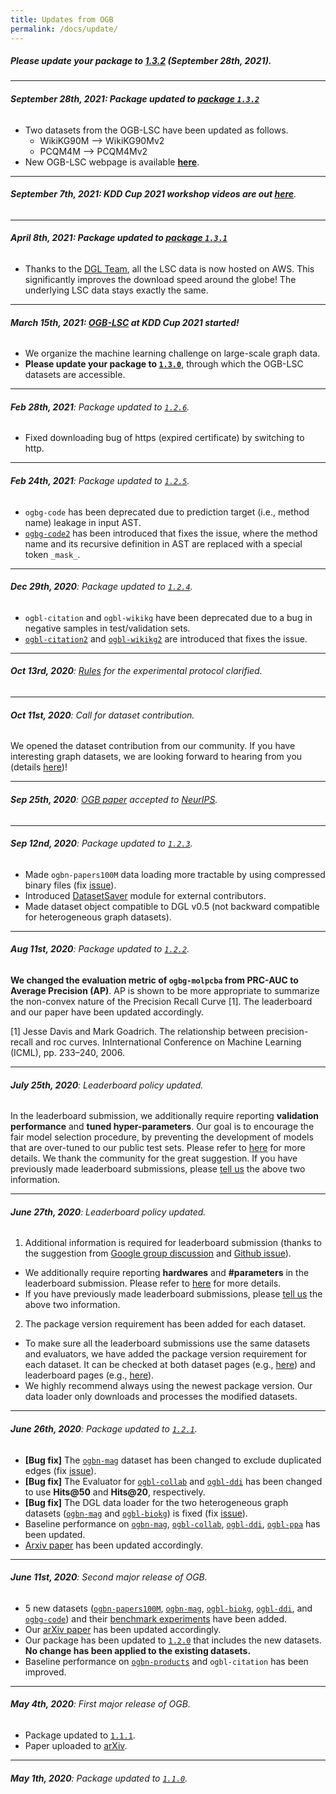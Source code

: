 ```yaml
---
title: Updates from OGB
permalink: /docs/update/
---
```


##### **Please update your package to [1.3.2](https://github.com/snap-stanford/ogb/releases/tag/1.3.2)** (September 28th, 2021).

--------

###### **September 28th, 2021: Package updated to [package `1.3.2`](https://github.com/snap-stanford/ogb/releases/tag/1.3.2)**
- Two datasets from the OGB-LSC have been updated as follows.
    - WikiKG90M --> WikiKG90Mv2
    - PCQM4M --> PCQM4Mv2
- New OGB-LSC webpage is available **[here](/docs/lsc/)**.

--------

###### **September 7th, 2021: KDD Cup 2021 workshop videos are out [here](/kddcup2021/workshop/)**.

--------

###### **April 8th, 2021: Package updated to [package `1.3.1`](https://github.com/snap-stanford/ogb/releases/tag/1.3.1)**
- Thanks to the [DGL Team](https://www.dgl.ai/), all the LSC data is now hosted on AWS. This significantly improves the download speed around the globe! The underlying LSC data stays exactly the same.

-------

###### **March 15th, 2021: [OGB-LSC](/kddcup2021/) at KDD Cup 2021 started!**
- We organize the machine learning challenge on large-scale graph data.
- **Please update your package to [`1.3.0`](https://github.com/snap-stanford/ogb/releases/tag/1.3.0)**, through which the OGB-LSC datasets are accessible.

-------

###### **Feb 28th, 2021**: Package updated to [`1.2.6`](https://github.com/snap-stanford/ogb/releases/tag/1.2.6).
- Fixed downloading bug of https (expired certificate) by switching to http.

-------

###### **Feb 24th, 2021**: Package updated to [`1.2.5`](https://github.com/snap-stanford/ogb/releases/tag/1.2.5).
- `ogbg-code` has been deprecated due to prediction target (i.e., method name) leakage in input AST.
- [`ogbg-code2`](../graphprop/#ogbg-code2) has been introduced that fixes the issue, where the method name and its recursive definition in AST are replaced with a special token `_mask_`.

-------

###### **Dec 29th, 2020**: Package updated to [`1.2.4`](https://github.com/snap-stanford/ogb/releases/tag/1.2.4).
- `ogbl-citation` and `ogbl-wikikg` have been deprecated due to a bug in negative samples in test/validation sets. 
- [`ogbl-citation2`](../linkprop/#ogbl-citation2) and [`ogbl-wikikg2`](../linkprop/#ogbl-wikikg2) are introduced that fixes the issue.

---------

###### **Oct 13rd, 2020**: [Rules](../leader_rules) for the experimental protocol clarified.

-------

###### **Oct 11st, 2020**: Call for dataset contribution.
We opened the dataset contribution from our community. If you have interesting graph datasets, we are looking forward to hearing from you (details [here](https://docs.google.com/document/d/e/2PACX-1vS1hBTYLONRwAU9UxK42USTuRKrt_Yk4H0EhpLvJC_eOrGxbJUtrzDqlIStAFpnwZt2N28B3MuSxgqj/pub))!

-------

###### **Sep 25th, 2020**: [OGB paper](https://arxiv.org/abs/2005.00687) accepted to [NeurIPS](https://neurips.cc/).

-------

###### **Sep 12nd, 2020**: Package updated to [`1.2.3`](https://github.com/snap-stanford/ogb/releases/tag/1.2.3).
- Made `ogbn-papers100M` data loading more tractable by using compressed binary files (fix [issue](https://github.com/snap-stanford/ogb/issues/46)).
- Introduced [DatasetSaver](https://github.com/snap-stanford/ogb/blob/master/ogb/io/README.md) module for external contributors.
- Made dataset object compatible to DGL v0.5 (not backward compatible for heterogeneous graph datasets).

-------

###### **Aug 11st, 2020**: Package updated to [`1.2.2`](https://github.com/snap-stanford/ogb/releases/tag/1.2.2).
**We changed the evaluation metric of `ogbg-molpcba` from PRC-AUC to Average Precision (AP)**. AP is shown to be more appropriate to summarize the non-convex nature of the Precision Recall Curve [1]. The leaderboard and our paper have been updated accordingly.

[1] Jesse Davis and Mark Goadrich. The relationship between precision-recall and roc curves. InInternational Conference on Machine Learning (ICML), pp. 233–240, 2006.

-------

###### **July 25th, 2020**: Leaderboard policy updated.
In the leaderboard submission, we additionally require reporting **validation performance** and **tuned hyper-parameters**. 
Our goal is to encourage the fair model selection procedure, by preventing the development of models that are over-tuned to our public test sets. Please refer to [here](../leader_overview) for more details. We thank the community for the great suggestion.
If you have previously made leaderboard submissions, please [tell us](mailto:ogb@cs.stanford.edu) the above two information. 

-------

###### **June 27th, 2020**: Leaderboard policy updated.
1. Additional information is required for leaderboard submission (thanks to the suggestion from [Google group discussion](https://groups.google.com/forum/#!topic/open-graph-benchmark/duLzqer4mUE) and [Github issue](https://github.com/snap-stanford/ogb/issues/39)).
- We additionally require reporting **hardwares** and **#parameters** in the leaderboard submission. Please refer to [here](../leader_overview) for more details.
- If you have previously made leaderboard submissions, please [tell us](mailto:ogb@cs.stanford.edu) the above two information.

2. The package version requirement has been added for each dataset.
- To make sure all the leaderboard submissions use the same datasets and evaluators, we have added the package version requirement for each dataset. It can be checked at both dataset pages (e.g., [here](../nodeprop/)) and leaderboard pages (e.g., [here](../leader_nodeprop/)).
- We highly recommend always using the newest package version. Our data loader only downloads and processes the modified datasets.

-------

###### **June 26th, 2020**: Package updated to [`1.2.1`](https://github.com/snap-stanford/ogb/releases/tag/1.2.1).
- **[Bug fix]** The [`ogbn-mag`](../nodeprop/#ogbn-mag) dataset has been changed to exclude duplicated edges (fix [issue](https://github.com/snap-stanford/ogb/issues/40)).
- **[Bug fix]** The Evaluator for [`ogbl-collab`](../linkprop/#ogbl-collab) and [`ogbl-ddi`](../linkprop/#ogbl-ddi) has been changed to use **Hits@50** and **Hits@20**, respectively.
- **[Bug fix]** The DGL data loader for the two heterogeneous graph datasets ([`ogbn-mag`](../nodeprop/#ogbn-mag) and [`ogbl-biokg`](../linkprop/#ogbl-biokg)) is fixed (fix [issue](https://github.com/snap-stanford/ogb/issues/36)).
- Baseline performance on [`ogbn-mag`](../leader_nodeprop/#ogbn-mag), [`ogbl-collab`](../leader_linkprop/#ogbl-collab), [`ogbl-ddi`](../leader_linkprop/#ogbl-ddi), [`ogbl-ppa`](../leader_linkprop/#ogbl-ppa) has been updated.
- [Arxiv paper](https://arxiv.org/abs/2005.00687) has been updated accordingly.

-------

###### **June 11st, 2020**: Second major release of OGB.
- 5 new datasets ([`ogbn-papers100M`](../nodeprop/#ogbn-papers100M), [`ogbn-mag`](../nodeprop/#ogbn-mag), [`ogbl-biokg`](../linkprop/#ogbl-biokg), [`ogbl-ddi`](../linkprop/#ogbl-ddi), and [`ogbg-code`](../graphprop/#ogbg-code2)) and their [benchmark experiments](https://github.com/snap-stanford/ogb/tree/master/examples) have been added.
- Our [arXiv paper](https://arxiv.org/abs/2005.00687) has been updated accordingly.
- Our package has been updated to [`1.2.0`](https://github.com/snap-stanford/ogb/releases/tag/1.2.0) that includes the new datasets. **No change has been applied to the existing datasets.**
- Baseline performance on [`ogbn-products`](../leader_nodeprop/#ogbn-products) and `ogbl-citation` has been improved.

-------

###### **May 4th, 2020**: First major release of OGB.
- Package updated to [`1.1.1`](https://github.com/snap-stanford/ogb/releases/tag/1.1.1). 
- Paper uploaded to [arXiv](https://arxiv.org/abs/2005.00687).

-----

###### **May 1th, 2020**: Package updated to [`1.1.0`](https://github.com/snap-stanford/ogb/releases/tag/1.1.0). 


